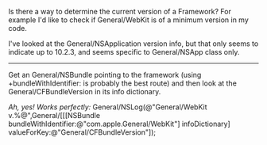 

Is there a way to determine the current version of a Framework? For example I'd like to check if General/WebKit is of a minimum version in my code.

I've looked at the General/NSApplication version info, but that only seems to indicate up to 10.2.3, and seems specific to General/NSApp class only.

----

Get an General/NSBundle pointing to the framework (using     +bundleWithIdentifier: is probably the best route) and then look at the General/CFBundleVersion in its info dictionary.

*Ah, yes! Works perfectly:*
    General/NSLog(@"General/WebKit v.%@",General/[[[NSBundle bundleWithIdentifier:@"com.apple.General/WebKit"] infoDictionary] valueForKey:@"General/CFBundleVersion"]);
